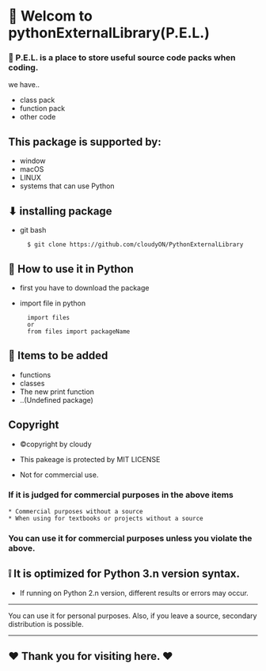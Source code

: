 # 👋 Welcom to pythonExternalLibrary(P.E.L.)

### 📣 P.E.L. is a place to store useful source code packs when coding.
we have..

* class pack
* function pack
* other code

## This package is supported by:
* window
* macOS
* LINUX
* systems that can use Python


## ⬇ installing package 


* git bash
  
  ```
    $ git clone https://github.com/cloudyON/PythonExternalLibrary 
  ```

## 🤔 How to use it in Python
* first you have to download the package

* import file in python
  
  ```
    import files
    or
    from files import packageName
  ```
  


## 📃 Items to be added
* functions
* classes
* The new print function
* ..(Undefined package)


## Copyright
* ©copyright by cloudy

* This pakeage is protected by MIT LICENSE
* Not for commercial use.
### If it is judged for commercial purposes in the above items
    * Commercial purposes without a source
    * When using for textbooks or projects without a source

### You can use it for commercial purposes unless you violate the above.

## ❕ It is optimized for Python 3.n version syntax.
* If running on Python 2.n version, different results or errors may occur.


-----------------------------

You can use it for personal purposes.
Also, if you leave a source, secondary distribution is possible.

---------------------------
## ❤ Thank you for visiting here. ❤

